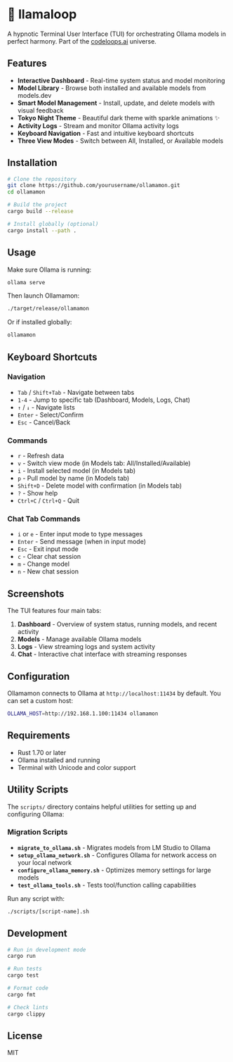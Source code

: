 # 🔄 llamaloop

A hypnotic Terminal User Interface (TUI) for orchestrating Ollama models in perfect harmony. Part of the [codeloops.ai](https://codeloops.ai) universe.

## Features

- **Interactive Dashboard** - Real-time system status and model monitoring  
- **Model Library** - Browse both installed and available models from models.dev
- **Smart Model Management** - Install, update, and delete models with visual feedback
- **Tokyo Night Theme** - Beautiful dark theme with sparkle animations ✨
- **Activity Logs** - Stream and monitor Ollama activity logs
- **Keyboard Navigation** - Fast and intuitive keyboard shortcuts
- **Three View Modes** - Switch between All, Installed, or Available models

## Installation

```bash
# Clone the repository
git clone https://github.com/yourusername/ollamamon.git
cd ollamamon

# Build the project
cargo build --release

# Install globally (optional)
cargo install --path .
```

## Usage

Make sure Ollama is running:
```bash
ollama serve
```

Then launch Ollamamon:
```bash
./target/release/ollamamon
```

Or if installed globally:
```bash
ollamamon
```

## Keyboard Shortcuts

### Navigation
- `Tab` / `Shift+Tab` - Navigate between tabs
- `1-4` - Jump to specific tab (Dashboard, Models, Logs, Chat)
- `↑` / `↓` - Navigate lists
- `Enter` - Select/Confirm
- `Esc` - Cancel/Back

### Commands
- `r` - Refresh data
- `v` - Switch view mode (in Models tab: All/Installed/Available)
- `i` - Install selected model (in Models tab)
- `p` - Pull model by name (in Models tab)
- `Shift+D` - Delete model with confirmation (in Models tab)  
- `?` - Show help
- `Ctrl+C` / `Ctrl+Q` - Quit

### Chat Tab Commands
- `i` or `e` - Enter input mode to type messages
- `Enter` - Send message (when in input mode)
- `Esc` - Exit input mode
- `c` - Clear chat session
- `m` - Change model
- `n` - New chat session

## Screenshots

The TUI features four main tabs:

1. **Dashboard** - Overview of system status, running models, and recent activity
2. **Models** - Manage available Ollama models
3. **Logs** - View streaming logs and system activity
4. **Chat** - Interactive chat interface with streaming responses

## Configuration

Ollamamon connects to Ollama at `http://localhost:11434` by default. You can set a custom host:

```bash
OLLAMA_HOST=http://192.168.1.100:11434 ollamamon
```

## Requirements

- Rust 1.70 or later
- Ollama installed and running
- Terminal with Unicode and color support

## Utility Scripts

The `scripts/` directory contains helpful utilities for setting up and configuring Ollama:

### Migration Scripts
- **`migrate_to_ollama.sh`** - Migrates models from LM Studio to Ollama
- **`setup_ollama_network.sh`** - Configures Ollama for network access on your local network
- **`configure_ollama_memory.sh`** - Optimizes memory settings for large models
- **`test_ollama_tools.sh`** - Tests tool/function calling capabilities

Run any script with:
```bash
./scripts/[script-name].sh
```

## Development

```bash
# Run in development mode
cargo run

# Run tests
cargo test

# Format code
cargo fmt

# Check lints
cargo clippy
```

## License

MIT